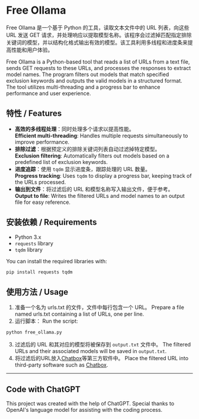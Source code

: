 # Free Ollama

Free Ollama 是一个基于 Python 的工具，读取文本文件中的 URL 列表，向这些 URL 发送 GET 请求，并处理响应以提取模型名称。该程序会过滤掉匹配指定排除关键词的模型，并以结构化格式输出有效的模型。该工具利用多线程和进度条来提高性能和用户体验。

Free Ollama is a Python-based tool that reads a list of URLs from a text file, sends GET requests to these URLs, and processes the responses to extract model names. The program filters out models that match specified exclusion keywords and outputs the valid models in a structured format. The tool utilizes multi-threading and a progress bar to enhance performance and user experience.

## 特性 / Features

- **高效的多线程处理**：同时处理多个请求以提高性能。  
  **Efficient multi-threading**: Handles multiple requests simultaneously to improve performance.
- **排除过滤**：根据预定义的排除关键词列表自动过滤掉特定模型。  
  **Exclusion filtering**: Automatically filters out models based on a predefined list of exclusion keywords.
- **进度追踪**：使用 `tqdm` 显示进度条，跟踪处理的 URL 数量。  
  **Progress tracking**: Uses `tqdm` to display a progress bar, keeping track of the URLs processed.
- **输出到文件**：将过滤后的 URL 和模型名称写入输出文件，便于参考。  
  **Output to file**: Writes the filtered URLs and model names to an output file for easy reference.

## 安装依赖 / Requirements

- Python 3.x  
- `requests` library  
- `tqdm` library

You can install the required libraries with:

```bash
pip install requests tqdm
```
## 使用方法 / Usage
 1. 准备一个名为 urls.txt 的文件，文件中每行包含一个 URL。
Prepare a file named urls.txt containing a list of URLs, one per line.
 2. 运行脚本：
Run the script:
```bash
python free_ollama.py
```
 3. 过滤后的 URL 和其对应的模型将被保存到 `output.txt` 文件中。
The filtered URLs and their associated models will be saved in `output.txt`.
 4. 将过滤后的URL放入[Chatbox](https://chatboxai.app/)等第三方软件中。
Place the filtered URL into third-party software such as [Chatbox](https://chatboxai.app/).

-----
## Code with ChatGPT
This project was created with the help of ChatGPT. Special thanks to OpenAI's language model for assisting with the coding process.
